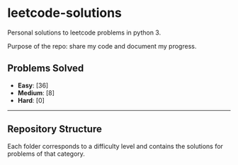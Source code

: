 # leetcode-solutions

Personal solutions to leetcode problems in python 3.

Purpose of the repo: share my code and document my progress.

## Problems Solved

- **Easy**: [36]  <!-- Placeholder for Easy problems count -->
- **Medium**: [8] <!-- Placeholder for Medium problems count -->
- **Hard**: [0]   <!-- Placeholder for Hard problems count -->

---

## Repository Structure

Each folder corresponds to a difficulty level and contains the solutions for problems of that category.


